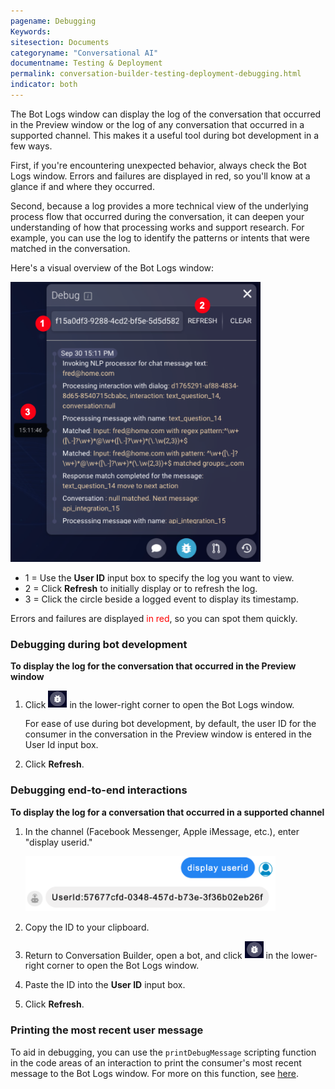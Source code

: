 ```yaml
---
pagename: Debugging
Keywords:
sitesection: Documents
categoryname: "Conversational AI"
documentname: Testing & Deployment
permalink: conversation-builder-testing-deployment-debugging.html
indicator: both
---
```


The Bot Logs window can display the log of the conversation that occurred in the Preview window or the log of any conversation that occurred in a supported channel. This makes it a useful tool during bot development in a few ways.

First, if you're encountering unexpected behavior, always check the Bot Logs window. Errors and failures are displayed in red, so you'll know at a glance if and where they occurred. 

Second, because a log provides a more technical view of the underlying process flow that occurred during the conversation, it can deepen your understanding of how that processing works and support research. For example, you can use the log to identify the patterns or intents that were matched in the conversation.

Here's a visual overview of the Bot Logs window:

<img class="fancyimage" style="width:400px" src="img/ConvoBuilder/debuggingWindow.png">

- 1 = Use the **User ID** input box to specify the log you want to view.
- 2 = Click **Refresh** to initially display or to refresh the log.
- 3 = Click the circle beside a logged event to display its timestamp.

Errors and failures are displayed <font color="red">in red</font>, so you can spot them quickly.

### Debugging during bot development

**To display the log for the conversation that occurred in the Preview window**

1. Click <img style="width:30px" src="img/ConvoBuilder/icon_debug.png"> in the lower-right corner to open the Bot Logs window.
    
    For ease of use during bot development, by default, the user ID for the consumer in the conversation in the Preview window is entered in the User Id input box.

2. Click **Refresh**.

### Debugging end-to-end interactions

**To display the log for a conversation that occurred in a supported channel**

1. In the channel (Facebook Messenger, Apple iMessage, etc.), enter "display userid."
    
    <img style="width:400px" src="img/ConvoBuilder/debug_displayID.png">

2. Copy the ID to your clipboard.
3. Return to Conversation Builder, open a bot, and click <img style="width:30px" src="img/ConvoBuilder/icon_debug.png"> in the lower-right corner to open the Bot Logs window.
4. Paste the ID into the **User ID** input box.
5. Click **Refresh**.

### Printing the most recent user message

To aid in debugging, you can use the `printDebugMessage` scripting function in the code areas of an interaction to print the consumer's most recent message to the Bot Logs window. For more on this function, see [here](conversation-builder-scripting-functions.html#print-debug-message).
